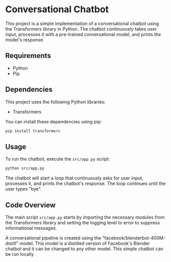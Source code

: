 # Conversational Chatbot

This project is a simple implementation of a conversational chatbot using the Transformers library in Python. The chatbot continuously takes user input, processes it with a pre-trained conversational model, and prints the model's response.

## Requirements

- Python
- Pip

## Dependencies

This project uses the following Python libraries:

- Transformers

You can install these dependencies using pip:

```bash
pip install transformers
```

## Usage

To run the chatbot, execute the `src/app.py` script:

```bash
python src/app.py
```

The chatbot will start a loop that continuously asks for user input, processes it, and prints the chatbot's response. The loop continues until the user types "bye".

## Code Overview

The main script `src/app.py` starts by importing the necessary modules from the Transformers library and setting the logging level to error to suppress informational messages.

A conversational pipeline is created using the "facebook/blenderbot-400M-distill" model. This model is a distilled version of Facebook's Blender chatbot and it can be changed to any other model. This simple chatbot can be run locally

